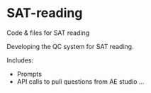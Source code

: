 # SAT-reading
 Code & files for SAT reading

Developing the QC system for SAT reading.

Includes:
- Prompts
- API calls to pull questions from AE studio
...